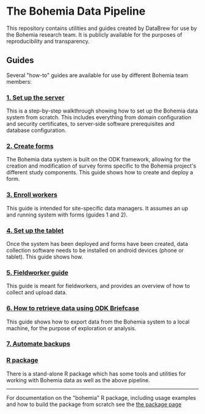 
The Bohemia Data Pipeline
=============================================

This repository contains utilities and guides created by DataBrew for use by the Bohemia research team. It is publicly available for the purposes of reproducibility and transparency.

Guides
------------

Several "how-to" guides are available for use by different Bohemia team members:

### [1. Set up the server](guides/guide_odk_setup.md)

This is a step-by-step walkthrough showing how to set up the Bohemia data system from scratch. This includes everything from domain configuration and security certificates, to server-side software prerequisites and database configuration.  

### [2. Create forms](guides/guide_forms.md)

The Bohemia data system is built on the ODK framework, allowing for the creation and modification of survey forms specific to the Bohemia project's different study components. This guide shows how to create and deploy a form.

### [3. Enroll workers](guides/guide_enroll_workers.md)

This guide is intended for site-specific data managers. It assumes an up and running system with forms (guides 1 and 2).

### [4. Set up the tablet](guides/guide_data_collection_odk.md)

Once the system has been deployed and forms have been created, data collection software needs to be installed on android devices (phone or tablet). This guide shows how.

### [5. Fieldworker guide](guides/guide_fieldworker.md)

This guide is meant for fieldworkers, and provides an overview of how to collect and upload data.


### [6. How to retrieve data using ODK Briefcase](guides/guide_briefcase.md)

This guide shows how to export data from the Bohemia system to a local machine, for the purpose of exploration or analysis.

### [7. Automate backups](guides/guide_backups.md)



### [R package](guides/guide_r_package.md)

There is a stand-alone R package which has some tools and utilities for working with Bohemia data as well as the above pipeline.

------------

For documentation on the "bohemia" R package, including usage examples and how to build the package from scratch see the [the package page](rpackage/bohemia/README.md)

